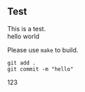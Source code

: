 ## Test

This is a test.<br> 
hello world<br>

Please use ``make`` to build.<br>

```
git add .
git commit -m "hello"
```

123

